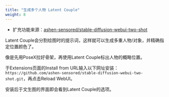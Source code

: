 ```yaml
---
title: "生成多个人物 Latent Couple"
weight: 8
---
```


- 扩充功能来源：[ashen-sensored/stable-diffusion-webui-two-shot](https://github.com/ashen-sensored/stable-diffusion-webui-two-shot)

Latent Couple会分割绘图时的提示词，这样就可以生成多重人物/对象，并精确指定位置颜色了。

像是先用PoseX拉好骨架，再使用Latent Couple标出人物的概略位置。

于Extensions页面的Install from URL输入以下网址安装： `https://github.com/ashen-sensored/stable-diffusion-webui-two-shot.git`，再点击Reload WebUI。

安装后于文生图的界面即会看到Latent Couple的选项。
